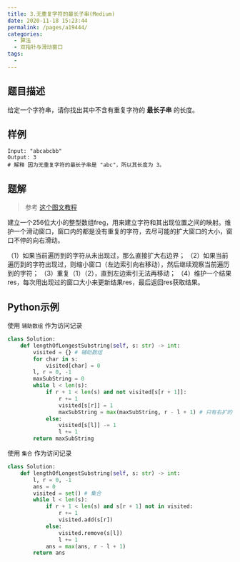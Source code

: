 ```yaml
---
title: 3.无重复字符的最长子串(Medium)
date: 2020-11-18 15:23:44
permalink: /pages/a19444/
categories: 
  - 算法
  - 双指针与滑动窗口
tags: 
  - 
---
```


## 题目描述

给定一个字符串，请你找出其中不含有重复字符的 **最长子串** 的长度。

## 样例

```
Input: "abcabcbb"
Output: 3 
# 解释 因为无重复字符的最长子串是 "abc"，所以其长度为 3。
```

## 题解

> 参考 [这个图文教程](https://mp.weixin.qq.com/s/rm_Pqy7Mj3KTq2Dmk32ERA)

​    建立一个256位大小的整型数组freg，用来建立字符和其出现位置之间的映射。维护一个滑动窗口，窗口内的都是没有重复的字符，去尽可能的扩大窗口的大小，窗口不停的向右滑动。

（1）如果当前遍历到的字符从未出现过，那么直接扩大右边界；
（2）如果当前遍历到的字符出现过，则缩小窗口（左边索引向右移动），然后继续观察当前遍历到的字符；
（3）重复（1）（2），直到左边索引无法再移动；
（4）维护一个结果res，每次用出现过的窗口大小来更新结果res，最后返回res获取结果。

## Python示例

使用 `辅助数组` 作为访问记录

```python
class Solution:
    def lengthOfLongestSubstring(self, s: str) -> int:
        visited = {} # 辅助数组
        for char in s:
            visited[char] = 0
        l, r = 0, -1 
        maxSubString = 0
        while l < len(s):
            if r + 1 < len(s) and not visited[s[r + 1]]:
                r += 1
                visited[s[r]] = 1
                maxSubString = max(maxSubString, r - l + 1) # 只有右扩的话才有意义
            else:
                visited[s[l]] -= 1
                l += 1
        return maxSubString
```

使用 `集合` 作为访问记录

```python
class Solution:
    def lengthOfLongestSubstring(self, s: str) -> int:
        l, r = 0, -1
        ans = 0
        visited = set() # 集合
        while l < len(s):
            if r + 1 < len(s) and s[r + 1] not in visited:
                r += 1
                visited.add(s[r])
            else:
                visited.remove(s[l])
                l += 1
            ans = max(ans, r - l + 1)
        return ans 
```

